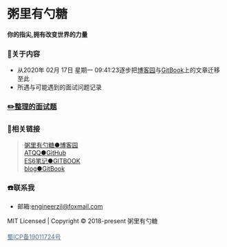 # 粥里有勺糖
**你的指尖,拥有改变世界的力量**

### :pencil:关于内容

* 从2020年 02月 17日 星期一 09:41:23逐步把[博客园](https://www.cnblogs.com/roseAT/)与[GitBook](https://sugar-at.gitbook.io/blog-article/)上的文章迁移至此
* 所遇与可能遇到的面试问题记录

### [:pencil2:整理的面试题](./interview/problem/README.md)

### :link:相关链接

>[粥里有勺糖●博客园](https://www.cnblogs.com/roseAT/)<br>
[ATQQ●GitHub](https://github.com/ATQQ)<br>
[ES6笔记●GITBOOK](https://sugar-js.gitbook.io/-1/)<br>
[blog●GitBook](https://sugar-at.gitbook.io/blog-article/)

### :phone:联系我

* 邮箱:engineerzjl@foxmail.com


<div class='footer'>
    MIT Licensed | Copyright © 2018-present 粥里有勺糖
    <br/><br/>
    <a style="color: #4e6e8e;" target="_blank" href="http://www.beian.miit.gov.cn/">蜀ICP备19011724号</a>
</div>